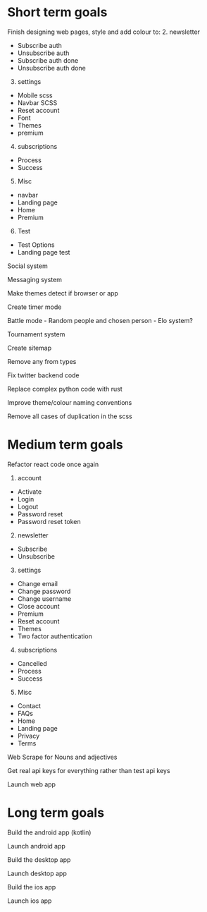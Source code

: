 # Short term goals
Finish designing web pages, style and add colour to:
2. newsletter
* Subscribe auth
* Unsubscribe auth
* Subscribe auth done
* Unsubscribe auth done
3. settings
* Mobile scss
* Navbar SCSS
* Reset account
* Font
* Themes
* premium
4. subscriptions
* Process
* Success
5. Misc
* navbar
* Landing page
* Home
* Premium
6. Test
* Test Options
* Landing page test

Social system

Messaging system

Make themes detect if browser or app

Create timer mode

Battle mode - Random people and chosen person
    - Elo system?

Tournament system

Create sitemap

Remove any from types

Fix twitter backend code

Replace complex python code with rust

Improve theme/colour naming conventions

Remove all cases of duplication in the scss


# Medium term goals
Refactor react code once again
1. account
* Activate
* Login
* Logout
* Password reset
* Password reset token
2. newsletter
* Subscribe
* Unsubscribe
3. settings
* Change email
* Change password
* Change username
* Close account
* Premium
* Reset account
* Themes
* Two factor authentication
4. subscriptions
* Cancelled
* Process
* Success
5. Misc
* Contact
* FAQs
* Home
* Landing page
* Privacy
* Terms

Web Scrape for Nouns and adjectives

Get real api keys for everything rather than test api keys

Launch web app

# Long term goals
Build the android app (kotlin)

Launch android app

Build the desktop app

Launch desktop app

Build the ios app

Launch ios app